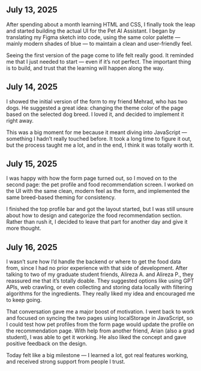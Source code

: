 ## July 13, 2025

After spending about a month learning HTML and CSS, I finally took the leap and started building the actual UI for the Pet AI Assistant. I began by translating my Figma sketch into code, using the same color palette — mainly modern shades of blue — to maintain a clean and user-friendly feel.

Seeing the first version of the page come to life felt really good. It reminded me that I just needed to start — even if it’s not perfect. The important thing is to build, and trust that the learning will happen along the way.


## July 14, 2025

I showed the initial version of the form to my friend Mehrad, who has two dogs. He suggested a great idea: changing the theme color of the page based on the selected dog breed. I loved it, and decided to implement it right away.

This was a big moment for me because it meant diving into JavaScript — something I hadn’t really touched before. It took a long time to figure it out, but the process taught me a lot, and in the end, I think it was totally worth it.


## July 15, 2025

I was happy with how the form page turned out, so I moved on to the second page: the pet profile and food recommendation screen. I worked on the UI with the same clean, modern feel as the form, and implemented the same breed-based theming for consistency.

I finished the top profile bar and got the layout started, but I was still unsure about how to design and categorize the food recommendation section. Rather than rush it, I decided to leave that part for another day and give it more thought.


## July 16, 2025

I wasn’t sure how I’d handle the backend or where to get the food data from, since I had no prior experience with that side of development. After talking to two of my graduate student friends, Alireza A. and Alireza P., they reassured me that it’s totally doable. They suggested options like using GPT APIs, web crawling, or even collecting and storing data locally with filtering algorithms for the ingredients. They really liked my idea and encouraged me to keep going.

That conversation gave me a major boost of motivation. I went back to work and focused on syncing the two pages using localStorage in JavaScript, so I could test how pet profiles from the form page would update the profile on the recommendation page. With help from another friend, Arian (also a grad student), I was able to get it working. He also liked the concept and gave positive feedback on the design.

Today felt like a big milestone — I learned a lot, got real features working, and received strong support from people I trust.